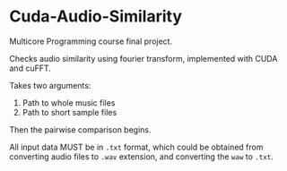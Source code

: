 # Cuda-Audio-Similarity
Multicore Programming course final project. 

Checks audio similarity using fourier transform, implemented with CUDA and cuFFT. 

Takes two arguments: 
1. Path to whole music files
2. Path to short sample files

Then the pairwise comparison begins. 

All input data MUST be in `.txt` format, which could be obtained from converting audio files to `.wav` extension, and converting the `waw` to `.txt`.
